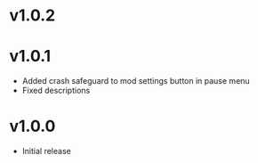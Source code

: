 # v1.0.2

# v1.0.1
- Added crash safeguard to mod settings button in pause menu
- Fixed descriptions

# v1.0.0
- Initial release